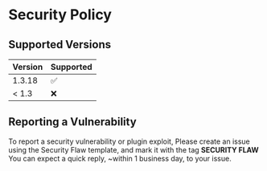 # Security Policy

## Supported Versions

| Version | Supported          |
| ------- | ------------------ |
| 1.3.18   | :white_check_mark: |
| < 1.3   | :x:                |

## Reporting a Vulnerability

To report a security vulnerability or plugin exploit, Please create an issue using the Security Flaw template, and mark it with the tag **SECURITY FLAW**
You can expect a quick reply, ~within 1 business day, to your issue.
